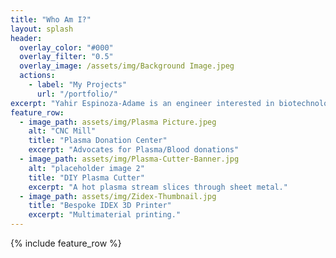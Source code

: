 ```yaml
---
title: "Who Am I?"
layout: splash
header:
  overlay_color: "#000"
  overlay_filter: "0.5"
  overlay_image: /assets/img/Background Image.jpeg
  actions:
    - label: "My Projects"
      url: "/portfolio/"
excerpt: "Yahir Espinoza-Adame is an engineer interested in biotechnology and pharmaceutical industry."
feature_row:
  - image_path: assets/img/Plasma Picture.jpeg
    alt: "CNC Mill"
    title: "Plasma Donation Center"
    excerpt: "Advocates for Plasma/Blood donations"
  - image_path: assets/img/Plasma-Cutter-Banner.jpg
    alt: "placeholder image 2"
    title: "DIY Plasma Cutter"
    excerpt: "A hot plasma stream slices through sheet metal."
  - image_path: assets/img/Zidex-Thumbnail.jpg
    title: "Bespoke IDEX 3D Printer"
    excerpt: "Multimaterial printing."
---
```


{% include feature_row %}

